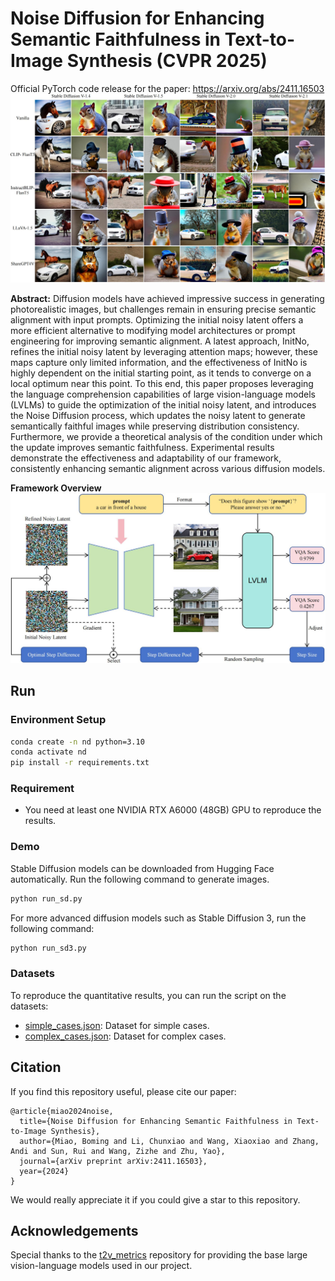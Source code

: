 # Noise Diffusion for Enhancing Semantic Faithfulness in Text-to-Image Synthesis (CVPR 2025)
Official PyTorch code release for the paper: https://arxiv.org/abs/2411.16503
![](assets/demo.jpg)

**Abstract:** Diffusion models have achieved impressive success in generating photorealistic images, but challenges remain in ensuring precise semantic alignment with input prompts. Optimizing the initial noisy latent offers a more efficient alternative to modifying model architectures or prompt engineering for improving semantic alignment. A latest approach, InitNo, refines the initial noisy latent by leveraging attention maps; however, these maps capture only limited information, and the effectiveness of InitNo is highly dependent on the initial starting point, as it tends to converge on a local optimum near this point. To this end, this paper proposes leveraging the language comprehension capabilities of large vision-language models (LVLMs) to guide the optimization of the initial noisy latent, and introduces the Noise Diffusion process, which updates the noisy latent to generate semantically faithful images while preserving distribution consistency. Furthermore, we provide a theoretical analysis of the condition under which the update improves semantic faithfulness. Experimental results demonstrate the effectiveness and adaptability of our framework, consistently enhancing semantic alignment across various diffusion models. 

**Framework Overview**
![](assets/framework.jpg)

## Run
### Environment Setup
```bash
conda create -n nd python=3.10
conda activate nd
pip install -r requirements.txt
```
### Requirement
- You need at least one NVIDIA RTX A6000 (48GB) GPU to reproduce the results.

### Demo
Stable Diffusion models can be downloaded from Hugging Face automatically. Run the following command to generate images.
```bash
python run_sd.py 
```
For more advanced diffusion models such as Stable Diffusion 3, run the following command:
```bash
python run_sd3.py
````

### Datasets
To reproduce the quantitative results, you can run the script on the datasets:
- [simple_cases.json](datasets/simple_cases.json): Dataset for simple cases.
- [complex_cases.json](datasets/complex_cases.json): Dataset for complex cases.

## Citation
If you find this repository useful, please cite our paper:
```
@article{miao2024noise,
  title={Noise Diffusion for Enhancing Semantic Faithfulness in Text-to-Image Synthesis},
  author={Miao, Boming and Li, Chunxiao and Wang, Xiaoxiao and Zhang, Andi and Sun, Rui and Wang, Zizhe and Zhu, Yao},
  journal={arXiv preprint arXiv:2411.16503},
  year={2024}
}
```
We would really appreciate it if you could give a star to this repository.
## Acknowledgements
Special thanks to the [t2v_metrics](https://github.com/linzhiqiu/t2v_metrics) repository for providing the base large vision-language models used in our project.
